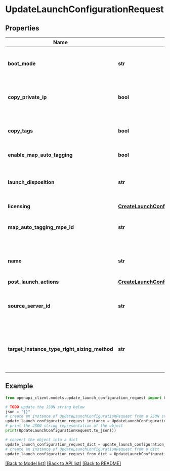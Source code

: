 # UpdateLaunchConfigurationRequest


## Properties

Name | Type | Description | Notes
------------ | ------------- | ------------- | -------------
**boot_mode** | **str** | Update Launch configuration boot mode request. | [optional] 
**copy_private_ip** | **bool** | Update Launch configuration copy Private IP request. | [optional] 
**copy_tags** | **bool** | Update Launch configuration copy Tags request. | [optional] 
**enable_map_auto_tagging** | **bool** | Enable map auto tagging. | [optional] 
**launch_disposition** | **str** | Update Launch configuration launch disposition request. | [optional] 
**licensing** | [**CreateLaunchConfigurationTemplateRequestLicensing**](CreateLaunchConfigurationTemplateRequestLicensing.md) |  | [optional] 
**map_auto_tagging_mpe_id** | **str** | Launch configuration map auto tagging MPE ID. | [optional] 
**name** | **str** | Update Launch configuration name request. | [optional] 
**post_launch_actions** | [**CreateLaunchConfigurationTemplateRequestPostLaunchActions**](CreateLaunchConfigurationTemplateRequestPostLaunchActions.md) |  | [optional] 
**source_server_id** | **str** | Update Launch configuration by Source Server ID request. | 
**target_instance_type_right_sizing_method** | **str** | Update Launch configuration Target instance right sizing request. | [optional] 

## Example

```python
from openapi_client.models.update_launch_configuration_request import UpdateLaunchConfigurationRequest

# TODO update the JSON string below
json = "{}"
# create an instance of UpdateLaunchConfigurationRequest from a JSON string
update_launch_configuration_request_instance = UpdateLaunchConfigurationRequest.from_json(json)
# print the JSON string representation of the object
print(UpdateLaunchConfigurationRequest.to_json())

# convert the object into a dict
update_launch_configuration_request_dict = update_launch_configuration_request_instance.to_dict()
# create an instance of UpdateLaunchConfigurationRequest from a dict
update_launch_configuration_request_from_dict = UpdateLaunchConfigurationRequest.from_dict(update_launch_configuration_request_dict)
```
[[Back to Model list]](../README.md#documentation-for-models) [[Back to API list]](../README.md#documentation-for-api-endpoints) [[Back to README]](../README.md)


